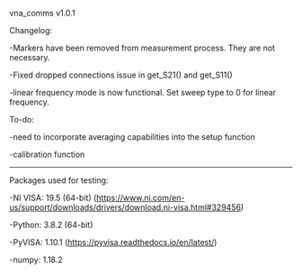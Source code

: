 vna_comms v1.0.1

Changelog:


-Markers have been removed from measurement process. They are not necessary.

-Fixed dropped connections issue in get_S21() and get_S11()

-linear frequency mode is now functional. Set sweep type to 0 for linear frequency.


To-do:

-need to incorporate averaging capabilities into the setup function

-calibration function

-------------------------------------------------------------------------------------------------------------------------------------
Packages used for testing:


-NI VISA: 19.5 (64-bit) (https://www.ni.com/en-us/support/downloads/drivers/download.ni-visa.html#329456)

-Python: 3.8.2 (64-bit)

-PyVISA: 1.10.1 (https://pyvisa.readthedocs.io/en/latest/)

-numpy: 1.18.2
